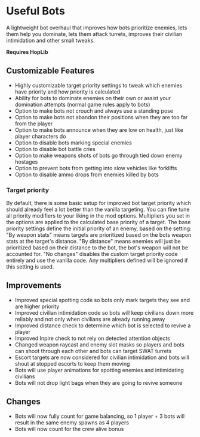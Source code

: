 # Useful Bots

A lightweight bot overhaul that improves how bots prioritize enemies, lets them help you dominate, lets them attack turrets, improves their civilian intimidation and other small tweaks.  

**Requires HopLib**

## Customizable Features

* Highly customizable target priority settings to tweak which enemies have priority and how priority is calculated
* Ability for bots to dominate enemies on their own or assist your domination attempts (normal game rules apply to bots)
* Option to make bots not crouch and always use a standing pose
* Option to make bots not abandon their positions when they are too far from the player
* Option to make bots announce when they are low on health, just like player characters do
* Option to disable bots marking special enemies
* Option to disable bot battle cries
* Option to make weapons shots of bots go through tied down enemy hostages
* Option to prevent bots from getting into slow vehicles like forklifts
* Option to disable ammo drops from enemies killed by bots

### Target priority

By default, there is some basic setup for improved bot target priority which should already feel a lot better than the vanilla targeting. You can fine tune all priority modifiers to your liking in the mod options. Multipliers you set in the options are applied to the calculated base priority of a target. The base priority settings define the initial priority of an enemy, based on the setting:  
"By weapon stats" means targets are prioritized based on the bots weapon stats at the target's distance.
"By distance" means enemies will just be prioritized based on their distance to the bot, the bot's weapon will not be accounted for.
"No changes" disables the custom target priority code entirely and use the vanilla code. Any multipliers defined will be ignored if this setting is used.

## Improvements

* Improved special spotting code so bots only mark targets they see and are higher priority
* Improved civilian intimidation code so bots will keep civilians down more reliably and not only when civilians are already running away
* Improved distance check to determine which bot is selected to revive a player
* Improved Inpire check to not rely on detected attention objects
* Changed weapon raycast and enemy slot masks so players and bots can shoot through each other and bots can target SWAT turrets
* Escort targets are now considered for civilian intimidation and bots will shout at stopped escorts to keep them moving
* Bots will use player animations for spotting enemies and intimidating civilians
* Bots will not drop light bags when they are going to revive someone

## Changes

* Bots will now fully count for game balancing, so 1 player + 3 bots will result in the same enemy spawns as 4 players
* Bots will now count for the crew alive bonus
